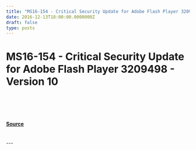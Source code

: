 ```yaml
---
title: "MS16-154 - Critical Security Update for Adobe Flash Player 3209498 - Version 10"
date: 2016-12-13T18:00:00.0000000Z
draft: false
type: posts
---
```

# MS16-154 - Critical Security Update for Adobe Flash Player 3209498 - Version 10

<br/>

<br/>

<br/>


#### [Source](https://technet.microsoft.com/en-us/library/security/MS16-154)

<br/>
---
